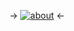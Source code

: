 -> [![about](https://64.media.tumblr.com/e925a081c313ada91bb12184582f82f1/1c13b5f0e6fe6474-de/s100x200/72062ceb86240f24b22eeab6f19e2a5424cd57fb.gifv)]() <-

